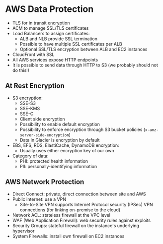 # AWS Data Protection

- TLS for in transit encryption
- ACM to manage SSL/TLS certificates
- Load Balancers to assign certificates:
    - ALB and NLB provide SSL termination
    - Possible to have multiple SSL certificates per ALB
    - Optional SSL/TLS encryption between ALB and EC2 instances
- CloudFront with SSL
- All AWS services expose HTTP endpoints
- It is possible to send data through HTTP to S3 (we probably should not do this!)

## At Rest Encryption

- S3 encryption:
    - SSE-S3
    - SSE-KMS
    - SSE-C
    - Client side encryption
    - Possibility to enable default encryption
    - Possibility to enforce encryption through S3 bucket policies (`x-amz-server-side-encryption`)
    - Data in Glacier is encryption by default
- EBS, EFS, RDS, ElastiCache, DynamoDB encryption:
    - Usually uses either encryption key of our own
- Category of data:
    - PHI: protected health information
    - PII: personally-identifying information

## AWS Network Protection

- Direct Connect: private, direct connection between site and AWS
- Public internet: use a VPN
    - Site-to-Site VPN supports Internet Protocol security (IPSec) VPN connections (for linking on-premise to the cloud)
- Network ACL: stateless firewall at the VPC level
- WAF (Web Application Firewall): web security rules against exploits
- Security Groups: stateful firewall on the instance's underlying hypervisor
- System Firewalls: install own firewall on EC2 instances